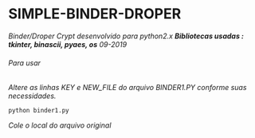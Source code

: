 # SIMPLE-BINDER-DROPER
*Binder/Droper Crypt desenvolvido para python2.x*
***Bibliotecas usadas : tkinter, binascii, pyaes, os***
*09-2019*

###### Para usar


*Altere as linhas KEY e NEW_FILE do arquivo BINDER1.PY conforme suas necessidades.*

```python binder1.py```

*Cole o local do arquivo original*
